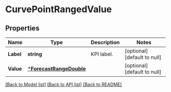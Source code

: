 # CurvePointRangedValue

## Properties
Name | Type | Description | Notes
------------ | ------------- | ------------- | -------------
**Label** | **string** | KPI label. | [optional] [default to null]
**Value** | [***ForecastRangeDouble**](ForecastRangeDouble.md) |  | [optional] [default to null]

[[Back to Model list]](../README.md#documentation-for-models) [[Back to API list]](../README.md#documentation-for-api-endpoints) [[Back to README]](../README.md)

